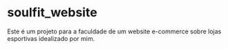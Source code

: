 # soulfit_website
Este é um projeto para a faculdade de um website e-commerce sobre lojas esportivas idealizado por mim.
